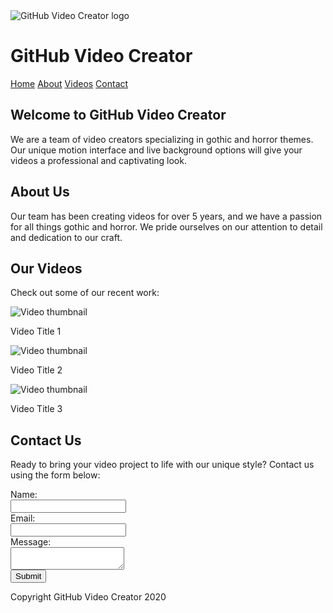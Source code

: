 <html>
<head>
  <title>GitHub Video Creator</title>
  <link rel="stylesheet" type="text/css" href="style.css">
  <script src="script.js"></script>
</head>
<body>
  <div class="header">
    <img src="gothic-logo.png" alt="GitHub Video Creator logo">
    <h1>GitHub Video Creator</h1>
  </div>
  <div class="navigation">
    <a href="#home">Home</a>
    <a href="#about">About</a>
    <a href="#videos">Videos</a>
    <a href="#contact">Contact</a>
  </div>
  <div class="main-content">
    <div id="home">
      <h2>Welcome to GitHub Video Creator</h2>
      <p>We are a team of video creators specializing in gothic and horror themes. Our unique motion interface and live background options will give your videos a professional and captivating look.</p>
    </div>
    <div id="about">
      <h2>About Us</h2>
      <p>Our team has been creating videos for over 5 years, and we have a passion for all things gothic and horror. We pride ourselves on our attention to detail and dedication to our craft.</p>
    </div>
    <div id="videos">
      <h2>Our Videos</h2>
      <p>Check out some of our recent work:</p>
      <div class="video-grid">
        <div class="video-thumbnail">
          <img src="video-thumbnail-1.png" alt="Video thumbnail">
          <p>Video Title 1</p>
        </div>
        <div class="video-thumbnail">
          <img src="video-thumbnail-2.png" alt="Video thumbnail">
          <p>Video Title 2</p>
        </div>
        <div class="video-thumbnail">
          <img src="video-thumbnail-3.png" alt="Video thumbnail">
          <p>Video Title 3</p>
        </div>
      </div>
    </div>
    <div id="contact">
      <h2>Contact Us</h2>
      <p>Ready to bring your video project to life with our unique style? Contact us using the form below:</p>
      <form>
        <label for="name">Name:</label><br>
        <input type="text" id="name" name="name"><br>
        <label for="email">Email:</label><br>
        <input type="text" id="email" name="email"><br>
        <label for="message">Message:</label><br>
        <textarea id="message" name="message"></textarea><br>
        <input type="submit" value="Submit">
      </form> 
    </div>
  </div>
  <div class="footer">
    <p>Copyright GitHub Video Creator 2020</p>
  </div>
</body>
</html>
